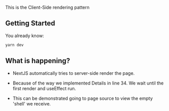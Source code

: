 This is the Client-Side rendering pattern

## Getting Started

You already know:

```bash
yarn dev
```

## What is happening?

* NextJS automatically tries to server-side render the page.

* Because of the way we implemented Details in line 34. We wait until the first render and useEffect run.

* This can be demonstrated going to page source to view the empty 'shell' we receive.


